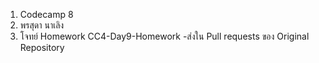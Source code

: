 1. Codecamp 8
2. พรสุดา  นาเลิง
3. โจทย์ Homework
CC4-Day9-Homework
    -ส่งใน Pull requests ของ Original Repository